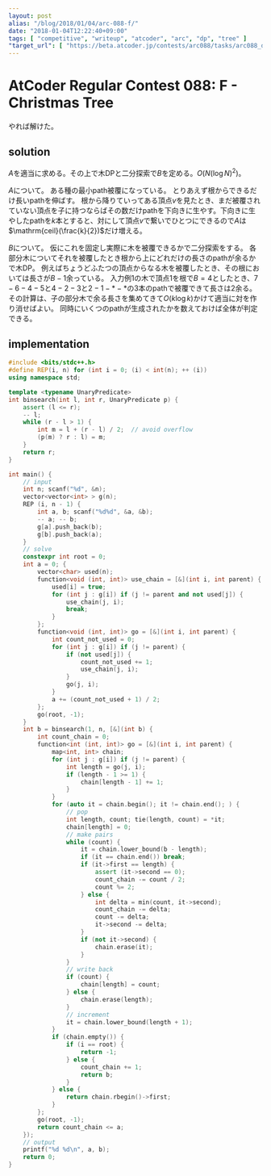 ```yaml
---
layout: post
alias: "/blog/2018/01/04/arc-088-f/"
date: "2018-01-04T12:22:40+09:00"
tags: [ "competitive", "writeup", "atcoder", "arc", "dp", "tree" ]
"target_url": [ "https://beta.atcoder.jp/contests/arc088/tasks/arc088_d" ]
---
```


# AtCoder Regular Contest 088: F - Christmas Tree

やれば解けた。

## solution

$A$を適当に求める。その上で木DPと二分探索で$B$を定める。$O(N (\log N)^2)$。

$A$について。
ある種の最小path被覆になっている。
とりあえず根からできるだけ長いpathを伸ばす。
根から降りていってある頂点$v$を見たとき、まだ被覆されていない頂点を子に持つならばその数だけpathを下向きに生やす。下向きに生やしたpathを$k$本とすると、対にして頂点$v$で繋いでひとつにできるので$A$は$\mathrm{ceil}(\frac{k}{2})$だけ増える。

$B$について。
仮にこれを固定し実際に木を被覆できるかで二分探索をする。
各部分木についてそれを被覆したとき根から上にどれだけの長さのpathが余るかで木DP。
例えばちょうどふたつの頂点からなる木を被覆したとき、その根においては長さが$B - 1$余っている。
入力例$1$の木で頂点$1$を根で$B = 4$としたとき、$7 - 6 - 4 - 5$と$4 - 2 -3$と$2 - 1 - \ast - \ast$の$3$本のpathで被覆できて長さは$2$余る。
その計算は、子の部分木で余る長さを集めてきて$O(k \log k)$かけて適当に対を作り消せばよい。
同時にいくつのpathが生成されたかを数えておけば全体が判定できる。

## implementation

``` c++
#include <bits/stdc++.h>
#define REP(i, n) for (int i = 0; (i) < int(n); ++ (i))
using namespace std;

template <typename UnaryPredicate>
int binsearch(int l, int r, UnaryPredicate p) {
    assert (l <= r);
    -- l;
    while (r - l > 1) {
        int m = l + (r - l) / 2;  // avoid overflow
        (p(m) ? r : l) = m;
    }
    return r;
}

int main() {
    // input
    int n; scanf("%d", &n);
    vector<vector<int> > g(n);
    REP (i, n - 1) {
        int a, b; scanf("%d%d", &a, &b);
        -- a; -- b;
        g[a].push_back(b);
        g[b].push_back(a);
    }
    // solve
    constexpr int root = 0;
    int a = 0; {
        vector<char> used(n);
        function<void (int, int)> use_chain = [&](int i, int parent) {
            used[i] = true;
            for (int j : g[i]) if (j != parent and not used[j]) {
                use_chain(j, i);
                break;
            }
        };
        function<void (int, int)> go = [&](int i, int parent) {
            int count_not_used = 0;
            for (int j : g[i]) if (j != parent) {
                if (not used[j]) {
                    count_not_used += 1;
                    use_chain(j, i);
                }
                go(j, i);
            }
            a += (count_not_used + 1) / 2;
        };
        go(root, -1);
    }
    int b = binsearch(1, n, [&](int b) {
        int count_chain = 0;
        function<int (int, int)> go = [&](int i, int parent) {
            map<int, int> chain;
            for (int j : g[i]) if (j != parent) {
                int length = go(j, i);
                if (length - 1 >= 1) {
                    chain[length - 1] += 1;
                }
            }
            for (auto it = chain.begin(); it != chain.end(); ) {
                // pop
                int length, count; tie(length, count) = *it;
                chain[length] = 0;
                // make pairs
                while (count) {
                    it = chain.lower_bound(b - length);
                    if (it == chain.end()) break;
                    if (it->first == length) {
                        assert (it->second == 0);
                        count_chain -= count / 2;
                        count %= 2;
                    } else {
                        int delta = min(count, it->second);
                        count_chain -= delta;
                        count -= delta;
                        it->second -= delta;
                    }
                    if (not it->second) {
                        chain.erase(it);
                    }
                }
                // write back
                if (count) {
                    chain[length] = count;
                } else {
                    chain.erase(length);
                }
                // increment
                it = chain.lower_bound(length + 1);
            }
            if (chain.empty()) {
                if (i == root) {
                    return -1;
                } else {
                    count_chain += 1;
                    return b;
                }
            } else {
                return chain.rbegin()->first;
            }
        };
        go(root, -1);
        return count_chain <= a;
    });
    // output
    printf("%d %d\n", a, b);
    return 0;
}
```
